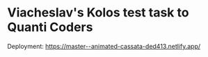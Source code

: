 # Viacheslav's Kolos test task to Quanti Coders

Deployment:
https://master--animated-cassata-ded413.netlify.app/

